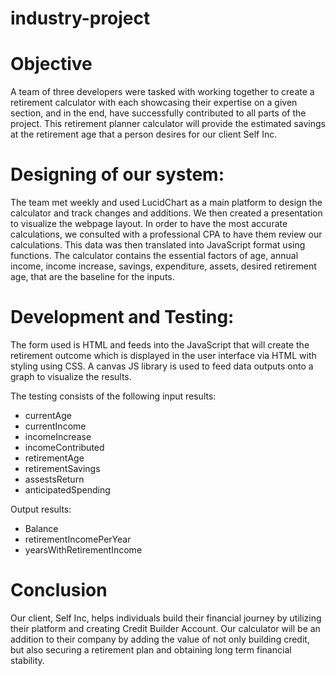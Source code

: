 # industry-project

# Objective
A team of three developers were tasked with working together to create a retirement calculator with each showcasing their expertise on a given section, and in the end, have successfully contributed to all parts of the project. This retirement planner calculator will provide the estimated savings at the retirement age that a person desires for our client Self Inc. 

# Designing of our system:
The team met weekly and used LucidChart as a main platform to design the calculator and track changes and additions. We then created a presentation to visualize the webpage layout. In order to have the most accurate calculations, we consulted with a professional CPA to have them review our calculations. This data was then translated into JavaScript format using functions. The calculator contains the essential factors of age, annual income, income increase, savings, expenditure, assets, desired retirement age, that are the baseline for the inputs. 

# Development and Testing:
The form used is HTML and feeds into the JavaScript that will create the retirement outcome which is displayed in the user interface via HTML with styling using CSS. A canvas JS library is used to feed data outputs onto a graph to visualize the results. 

The testing consists of the following input results: 
- currentAge 
- currentIncome
- incomeIncrease
- incomeContributed
- retirementAge
- retirementSavings
- assestsReturn
- anticipatedSpending

Output results:
- Balance
- retirementIncomePerYear	
- yearsWithRetirementIncome

# Conclusion 
Our client, Self Inc, helps individuals build their financial journey by utilizing their platform and creating Credit Builder Account. Our calculator will be an addition to their company by adding the value of not only building credit, but also securing a retirement plan and obtaining long term financial stability. 
